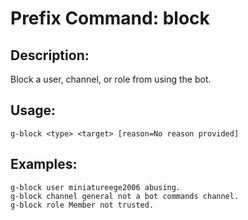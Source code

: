 # Prefix Command: block

## Description:
Block a user, channel, or role from using the bot.

## Usage:
    g-block <type> <target> [reason=No reason provided]

## Examples:
    g-block user miniatureege2006 abusing.
    g-block channel general not a bot commands channel.
    g-block role Member not trusted.